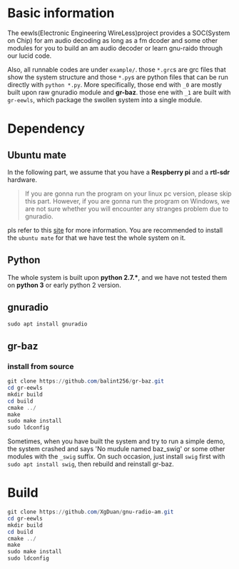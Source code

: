 # Basic information

The eewls(Electronic Engineering WireLess)project provides a SOC(System on Chip) for am audio decoding as long as a fm dcoder and some other modules for you to build an am audio decoder or learn gnu-raido through our lucid code.

Also, all runnable codes are under `example/`. those `*.grc`s are grc files that show the system structure and those `*.py`s are python files that can be run directly with `python *.py`. More specifically, those end with `_0`  are mostly built upon raw gnuradio module and **gr-baz**. those ene with `_1` are built with `gr-eewls`, which package the swollen system into a single module.

# Dependency

## Ubuntu mate
In the following part, we assume that you have a **Respberry pi** and a **rtl-sdr** hardware.

> If you are gonna run the program on your linux pc version, please skip this part.
However, if you are gonna run the program on Windows, we are not sure whether you will encounter any stranges problem due to gnuradio.

pls refer to this [site](https://www.raspberrypi.org/downloads/) for more information. You are recommended to install the `ubuntu mate` for that we have test the whole system on it.
## Python
The whole system is built upon **python 2.7.\***, and we have not tested them on **python 3** or early python 2 version.

## gnuradio
```powershell
sudo apt install gnuradio
```

## gr-baz
### install from source
```powershell
git clone https://github.com/balint256/gr-baz.git
cd gr-eewls
mkdir build
cd build
cmake ../
make
sudo make install
sudo ldconfig
```
Sometimes, when you have built the system and try to run a simple demo, the system crashed and says 'No mudule named baz_swig' or some other modules with the `_swig` suffix. On such occasion, just install `swig` first with `sudo apt install swig`, then rebuild and reinstall gr-baz.

# Build

```powershell
git clone https://github.com/XgDuan/gnu-radio-am.git
cd gr-eewls
mkdir build
cd build
cmake ../
make
sudo make install
sudo ldconfig
```